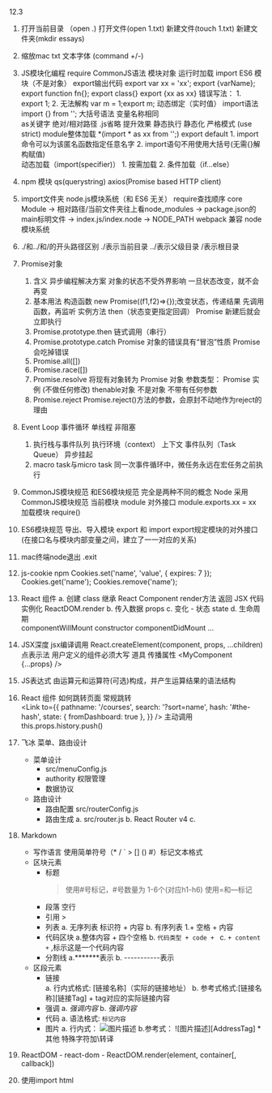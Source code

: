 12.3
1. 打开当前目录 （open .)  打开文件(open 1.txt) 新建文件(touch 1.txt) 新建文件夹(mkdir essays) 
2. 缩放mac txt 文本字体 (command +/-)
3. JS模块化编程
require
	CommonJS语法
	模块对象
	运行时加载
import
  	ES6 模块（不是对象）
	export输出代码
		export var xx = 'xx';
		export {varName};
		export function fn{};
		export class{}
		export {xx as xx}
		错误写法：
			1. export 1;
			2. 无法解构  var m = 1;export m;
		动态绑定（实时值）
	import语法
		import {} from '';
		大括号语法
		变量名称相同	
		as关键字
		绝对/相对路径
		.js省略
		提升效果
		静态执行
  	静态化
	严格模式 (use strict)
	module整体加载
		*(import * as xx from '';)
	export default
		1. import命令可以为该匿名函数指定任意名字
		2. import语句不用使用大括号(无需{}解构赋值)		
	动态加载（import(specifier)）
		1. 按需加载
		2. 条件加载（if...else）
4. npm 模块
	qs(querystring)
	axios(Promise based HTTP client)
5. import文件夹
	node.js模块系统（和 ES6 无关）
	require查找顺序
		core Module -> 相对路径/当前文件夹往上看node_modules -> package.json的main标明文件 
			-> index.js/index.node -> NODE_PATH
	webpack 兼容 node 模块系统
6. ./和../和/的开头路径区别
	./表示当前目录
	../表示父级目录
	/表示根目录
7. Promise对象
	1. 含义
		异步编程解决方案
		对象的状态不受外界影响
		一旦状态改变，就不会再变
	2. 基本用法
		构造函数 new Promise((f1,f2)=>{});改变状态，传递结果
		先调用函数，再监听
		实例方法 then（状态变更指定回调）
		Promise 新建后就会立即执行
	3. Promise.prototype.then
		链式调用（串行）
	4. Promise.prototype.catch
		Promise 对象的错误具有“冒泡”性质
		Promise 会吃掉错误
	5. Promise.all([])
	6. Promise.race([])
	7. Promise.resolve
		将现有对象转为 Promise 对象
		参数类型：
			Promise 实例 (不做任何修改)
			thenable对象
			不是对象
			不带有任何参数
	8. Promise.reject
		Promise.reject()方法的参数，会原封不动地作为reject的理由
8. Event Loop 事件循环
	单线程 非阻塞
	1. 执行栈与事件队列
		执行环境（context） 上下文
		事件队列（Task Queue）
		异步挂起
	2. macro task与micro task
		同一次事件循环中，微任务永远在宏任务之前执行

9. CommonJS模块规范
	和ES6模块规范	完全是两种不同的概念
	Node    	采用CommonJS模块规范
	当前模块  	module
	对外接口  	module.exports.xx = xx 
	加载模块  	require()


10. ES6模块规范
	导出、导入模块	 export 和 import 
	export规定模块的对外接口(在接口名与模块内部变量之间，建立了一一对应的关系)	
11. mac终端node退出
	.exit
12. js-cookie  npm
	Cookies.set('name', 'value', { expires: 7 });
	Cookies.get('name');
	Cookies.remove('name');
13. React 组件
	a. 创建
		class  		继承 React Component 
		render方法   	返回 JSX 代码
		实例化		ReactDOM.render
	b. 传入数据  		props
	c. 变化 - 状态  		state
	d. 生命周期		
			componentWillMount
			constructor
			componentDidMount
			...
14. JSX深度
	jsx编译调用 React.createElement(component, props, ...children) 
	点表示法
	用户定义的组件必须大写
	道具 		<MyComponent foo={expression} />
	传播属性		<MyComponent {...props} />	
15. JS表达式
	由运算元和运算符(可选)构成，并产生运算结果的语法结构
16. React 组件 如何跳转页面
	常规跳转 	
		<Link to="/courses?sort=name" />
		<Link
			to={{
				pathname: '/courses',
				search: '?sort=name',
				hash: '#the-hash',
				state: { fromDashboard: true },
			}}
		/>
	主动调用
		this.props.history.push()
17. 飞冰 菜单、路由设计
	* 菜单设计
		- src/menuConfig.js 
		- authority 权限管理
		- 数据协议
	* 路由设计
		- 路由配置 src/routerConfig.js 
		- 路由生成 
			a. src/router.js 
			b. React Router v4 
			c. <Switch><PrivateRoute/></Switch>

18. Markdown
	* 写作语言	使用简单符号（* / ` > [] () #）标记文本格式
	* 区块元素
		- 标题    
			> 使用#号标记，#号数量为 1-6个(对应h1-h6)
			> 使用=和—标记
		- 段落	空行
		- 引用 	>
		- 列表
			a. 无序列表		标识符 + 内容
			b. 有序列表		1.+ 空格 + 内容
		- 代码区块
			a.整体内容 + 四个空格
			b. ```代码类型 + code + ```
			c. ` + content + ` ,标示这是一个代码内容
		- 分割线
			a.*******表示
			b. -----------表示
	* 区段元素
		- 链接	
			a. 行内式格式: [链接名称]（实际的链接地址） 
			b. 参考式格式:[链接名称][链接Tag] + tag对应的实际链接内容
		- 强调
			a. *强调内容* 
			b. _强调内容_
		- 代码
			a. 语法格式: `标记内容`
		- 图片
			a. 行内式： ![图片描述](图片地址) 
			b.参考式： ![图片描述][AddressTag] 
	*其他
		特殊字符加\转译
19. ReactDOM
		- react-dom
		- ReactDOM.render(element, container[, callback])
20. 使用import
	html 	
		<script type="module"></script>
		<script type="text/babel">
	nodejs	babel -> commonjs
21. react菜鸟教程
	脚手架 	create-react-app
	目录	
		manifest.json  	开始页面index.html
		App.js 			入口
	React元素		与DOM一致
	渲染页面		ReactDOM.render() 
	封装元素		class React.Component
	jsx  像 XML 的 JavaScript 语法扩展
			元素包裹	<div>...</div>
			表达式		{1+1}
			样式	 {camelCase语法}
			注释	{/*注释...*/}
			数组	自动展开
			渲染 	HTML 标签(小写字母)   React 组件(大写字母开头)
	组件
		定义组件
			函数
			ES6 class
		自定义组件
			ele = <HelloMessage />
			以大写字母开头
			只能包含一个顶层标签
			传参 	this.props对象
			保留字	className	htmlFor 
		复合组件
			功能点分离
	State(状态)
		组件 - 状态机（State Machines）
		继承 - React.Component
		构造函数 - 初始化state, 使用props调用构造函数
22. npm查看配置
	npm config ...
23. vscode快捷键
	editor.wordWrap		是否折行
24. css下划线		text-decoration: underline
25. 微信内置浏览器清空缓存
	Android： 设置-应用管理-应用程序管理-微信-存储空间-清除缓存
26. es6 Class 的基本语法
	* 简介
		- 语法糖	class Classname{}  /  let name = class{}
		- 方法  	fun(){}		(方法之间不需要逗号分隔，加了会报错)
		- 类=构造函数
		- new
		- 类方法	定义在prototype上
		- Object.assign
		- 类方法不可枚举,es5的可以	Object.keys()		Object.getOwnPropertyNames()   
		- 类的属性名，可以采用表达式	[funVar](){}
	* 严格模式
		- 类和模块的内部，默认严格模式
	* constructor 方法 
		- new时调用
		- 必须使用new调用
	* 类的实例对象
		- 共享原型对象
		- __proto__属性（环境依赖） 	Object.getPrototypeOf
	* Class 表达式
		- 表达式形式定义
		- name属性
	* 不存在变量提升
	* 私有方法和私有属性
		- Symbol
	* this 的指向 
		- 提取单独使用报错
		- 在构造方法中绑定this
		- 箭头函数
	* name 属性 
		- name属性总是返回紧跟在class关键字后面的类名。
	* Class 的取值函数（getter）和存值函数（setter）
		- Descriptor   Object.getOwnPropertyDescriptor(xx.prototype, "x");
	* Class 的静态方法
		- static 	不会被实例继承	直接通过类来调用
		- 静态方法this关键字指向类
		- 父类的静态方法，可以被子类继承
		- 静态方法可以从super对象上调用
	* Class 的静态属性和实例属性
		- 静态属性  	 Class 本身的属性
		- Class 内部只有静态方法，没有静态属性
		- 类的实例属性		类的定义之中  或  构造函数this    提案
		- 类的静态属性		类的定义之中   static...		提案
27. js严格模式
	- "use strict";
	- 不允许使用未声明的变量
	- 不允许删除变量、函数或对象
	- 不允许变量重名
	- 保留关键字
	...
28. Class 的继承
	* 简介
		- extends关键字
		- super关键字  (父类的构造函数,用来新建父类的this对象)
		- 子类必须在constructor方法中调用super方法
		- 只有调用super之后，才可以使用this关键字
		- 链式继承
		- 父类的静态方法，也会被子类继承
	* Object.getPrototypeOf()
		- 从子类上获取父类
	* super 关键字
		- super作为函数调用时，代表父类的构造函数
			- A.prototype.constructor.call(this)
		- super作为对象时，在普通方法中，指向父类的原型对象
			- 在子类普通方法中通过super调用父类的方法时，方法内部的this指向当前的子类实例		super.print.call(this)
		- super作为对象时，在静态方法中，指向父类